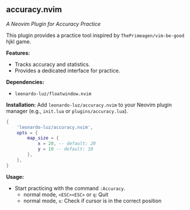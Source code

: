 ## accuracy.nvim

*A Neovim Plugin for Accuracy Practice*

This plugin provides a practice tool inspired by `ThePrimeagen/vim-be-good` hjkl game.

**Features:**

* Tracks accuracy and statistics.
* Provides a dedicated interface for practice.

**Dependencies:**

* `leonardo-luz/floatwindow.nvim`

**Installation:**  Add `leonardo-luz/accuracy.nvim` to your Neovim plugin manager (e.g., `init.lua` or `plugins/accuracy.lua`).

```lua
{ 
    'leonardo-luz/accuracy.nvim',
    opts = {
        map_size = {
            x = 20, -- default: 20
            y = 10 -- default: 10
        },
    },
}
```

**Usage:**

* Start practicing with the command `:Accuracy`.
    * normal mode, `<ESC><ESC>` or `q`: Quit
    * normal mode, `x`: Check if cursor is in the correct position
